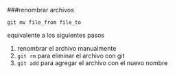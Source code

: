 ###renombrar archivos

```
git mv file_from file_to
```

equivalente a los siguientes pasos

1. renombrar el archivo manualmente
2. `git rm` para eliminar el archivo con git
3. `git add` para agregar el archivo con el nuevo nombre
